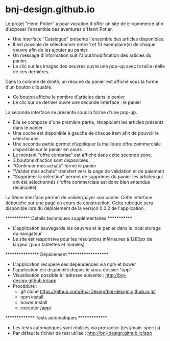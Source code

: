 # bnj-design.github.io

Le projet "Henri Potier" a pour vocation d'offrir un site de e-commerce afin d'exposer l'ensemble des aventures d'Henri Potier.

- Une interface "Catalogue" présente l'ensemble des articles disponibles.
- Il est possible de sélectionner entre 1 et 10 exemplaire(s) de chaque oeuvre afin de les ajouter au panier.
- Un message d'information suit l'ajout/modification des articles du panier.
- Le clic sur les images des oeuvres ouvre une pop-up avec la taille réelle de ces dernières.

Dans la colonne de droite, un résumé du panier est affiché sous la forme d'un bouton cliquable.

- Ce bouton affiche le nombre d'articles dans le panier.
- Le clic sur ce dernier ouvre une seconde interface : le panier

La seconde interface se présente sous la forme d'une pop-up.

- Elle se compose d'une première partie, récapiulant les articles présents dans le panier.
- Une coche est disponible à gauche de chaque item afin de pouvoir le sélectionner.
- Une seconde partie permet d'appliquer la meilleure offre commerciale disponible sur le panier en cours.
- Le montant "offre comprise" est affiché dans cette seconde zone.
- 3 boutons d'action sont disponibles : 
- "Continuer mes achats" ferme le panier
- "Valider mes achats" transfert vers la page de validation et de paiement
- "Supprimer la sélection" permet de supprimer du panier les articles qui ont été sélectionnés (l'offre commerciale est donc bien entendue recalculée).

La 3ème interface permet de valider/payer son panier. Cette interface débouche sur une page en cours de construction.
Cette rubrique sera disponible lors du déploiement de la version 0.0.2 de l'application.


*********** Détails techniques supplémentaires ***********

- L'application sauvegarde les oeuvres et le panier dans le local storage du navigateur
- Le site est responsive pour les résolutions inférieures à 1280px de largeur (pour tablettes et mobiles)

*************** Déploiement ******************

- L'application récupère ses dépendences via npm et bower
- l'application est disponible depuis le sous-dossier "app"
- Visualisation possible à l'adresse suivante : http://bnj-design.github.io/app
- Procédure :
  - git clone https://github.com/BnJ-Design/bnj-design.github.io.git
  - npm install
  - bower install
  - executer /app/

************* Tests automatiques *************

- Les tests automatiques sont réalisés via protractor (test/main-spec.js)
- Par défaut le fichier de test utilise : http://bnj-design.github.io/app
